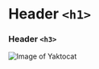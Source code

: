 # Header `<h1>`
### Header `<h3>`
![Image of Yaktocat](https://octodex.github.com/images/yaktocat.png)
